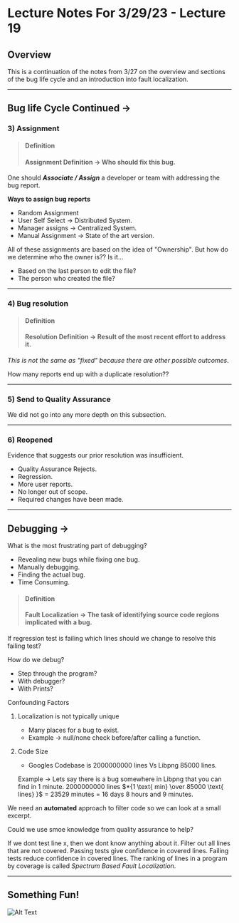 # Lecture Notes For 3/29/23 - Lecture 19
## Overview
This is a continuation of the notes from 3/27 on the overview and sections of the bug life cycle and an introduction into fault localization. 

---

## **Bug life Cycle Continued ->**

### 3) Assignment

>#### Definition
>#### Assignment Definition -> Who should fix this bug.

One should  ***Associate / Assign*** a developer or team with addressing the bug report.

**Ways to assign bug reports**
* Random Assignment 
* User Self Select -> Distributed System.
* Manager assigns -> Centralized System.
* Manual Assignment -> State of the art version.


All of these assignments are based on the idea of "Ownership". But how do we determine who the owner is?? Is it...

* Based on the last person to edit the file?
* The person who created the file?

---
### 4) Bug resolution

>#### Definition
>#### Resolution Definition -> Result of the most recent effort to address it.
*This is not the same as "fixed" because there are other possible outcomes.*

How many reports end up with a duplicate resolution?? 

---
### 5) Send to Quality Assurance
We did not go into any more depth on this subsection.

---

### 6) Reopened
Evidence that suggests our prior resolution was insufficient.

* Quality Assurance Rejects.
* Regression.
* More user reports.
* No longer out of scope.
* Required changes have been made.

---
## **Debugging ->**
What is the most frustrating part of debugging?

* Revealing new bugs while fixing one bug.
* Manually debugging.
* Finding the actual bug.
* Time Consuming.

>#### Definition
>#### Fault Localization -> The task of identifying source code regions implicated with  a bug.
If regression test is failing which lines should we change to resolve this failing test?

How do we debug?
* Step through the program?
* With debugger?
* With Prints?

Confounding Factors
1. Localization is not typically unique
    * Many places for a bug to exist.
    * Example -> null/none check before/after calling a function. 
2. Code Size 
    * Googles Codebase is 2000000000 lines Vs Libpng 85000 lines.

    Example -> Lets say there is a bug somewhere in Libpng that you can find in 1 minute. 
    2000000000 lines $*{1 \text{ min} \over 85000 \text{ lines} }$ = 23529 minutes = 16 days 8 hours and 9 minutes.

We need an **automated** approach to filter code so we can look at a small excerpt.

Could we use smoe knowledge from quality assurance to help? 

If we dont test line x, then we dont know anything about it. 
Filter out all lines that are not covered. Passing tests give confidence in covered lines. Failing tests reduce confidence in covered lines. The ranking of lines in a program by coverage is called *Spectrum Based Fault Localization*.

---
## Something Fun!

![Alt Text](https://preview.redd.it/8359mllhg8k41.jpg?auto=webp&s=95094f7a3b0677d002ea9f2e5e1b560a628a7ad0 "Funny pic")






 


